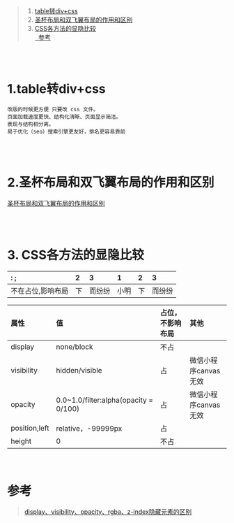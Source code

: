 > 1. <a href="#h1"> table转div+css </a>
> 2. <a href="#h2"> 圣杯布局和双飞翼布局的作用和区别 </a>
> 3. <a href="#h3"> CSS各方法的显隐比较 </a>
>     <br/><a href="#ck">  参考 </a>



<br/><br/>

###  <h1 id="h1"> 1.table转div+css </h1>

```
改版的时候更方便 只要改 css 文件。
页面加载速度更快、结构化清晰、页面显示简洁。
表现与结构相分离。
易于优化（seo）搜索引擎更友好，排名更容易靠前
```

<br/><br/>


###  <h1 id="h2"> 2.圣杯布局和双飞翼布局的作用和区别 </h1>

[圣杯布局和双飞翼布局的作用和区别]('https://www.cnblogs.com/woodk/p/5147085.html')

<br/><br/>


###  <h1 id="h3"> 3. CSS各方法的显隐比较 </h1>
|: ;|2|3|1|2|3|
|:--|:--|:--|:--|:--|:--|
|不在占位,影响布局|下|而纷纷|小明|下|而纷纷 

|属性|值|占位，不影响布局|其他|
|:--|:--|:--|:--|
|display|none/block|不占|
|visibility|hidden/visible|占|微信小程序canvas无效|
|opacity|0.0~1.0/filter:alpha(opacity = 0/100)|占|微信小程序canvas无效|
|position,left|relative，-99999px|占|
|height|0|不占|

 　　   

###  <h1 id="ck"> 参考 </h1>

>[display、visibility、opacity、rgba、z-index隐藏元素的区别](https://blog.csdn.net/WRian_Ban/article/details/51958195)

